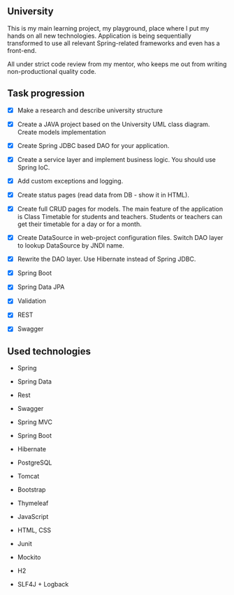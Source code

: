## University

This is my main learning project, my playground, place where I put my hands on all new technologies. Application is being sequentially transformed to use all relevant Spring-related frameworks and even has a front-end.

All under strict code review from my mentor, who keeps me out from writing non-productional quality code.

## Task progression

- [x] Make a research and describe university structure

- [x] Create a JAVA project based on the University UML class diagram. Create models implementation

- [x] Create Spring JDBC based DAO for your application.

- [x] Create a service layer and implement business logic. You should use Spring IoC.

- [x] Add custom exceptions and logging.

- [x] Create status pages (read data from DB - show it in HTML).

- [x] Create full CRUD pages for models. The main feature of the application is Class Timetable for students and teachers. Students or teachers can get their timetable for a day or for a month.

- [x] Create DataSource in web-project configuration files. Switch DAO layer to lookup DataSource by JNDI name.

- [x] Rewrite the DAO layer. Use Hibernate instead of Spring JDBC.

- [x] Spring Boot

- [x] Spring Data JPA

- [x] Validation

- [x] REST

- [x] Swagger



## Used technologies

* Spring

* Spring Data

* Rest

* Swagger

* Spring MVC

* Spring Boot

* Hibernate

* PostgreSQL

* Tomcat

* Bootstrap

* Thymeleaf

* JavaScript

* HTML, CSS

* Junit

* Mockito

* H2

* SLF4J + Logback
